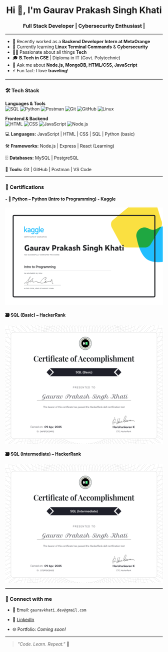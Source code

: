 <h1 align="center">Hi 👋, I'm Gaurav Prakash Singh Khati</h1>
<h3 align="center">Full Stack Developer | Cybersecurity Enthusiast |</h3>

---

- 🔭 Recently worked as a **Backend Developer Intern at MetaOrange**
- 🌱 Currently learning **Linux Terminal Commands** & **Cybersecurity**
- 👨‍💻 Passionate about all things **Tech**
- 🎓 **B.Tech in CSE** | Diploma in IT (Govt. Polytechnic)
- 💬 Ask me about **Node.js, MongoDB, HTML/CSS, JavaScript**
- ⚡ Fun fact: I love **traveling**!

---
### 🛠️ Tech Stack

**Languages & Tools**  
![SQL](https://img.shields.io/badge/SQL-4479A1?style=for-the-badge&logo=postgresql&logoColor=white)
![Python](https://img.shields.io/badge/Python-3776AB?style=for-the-badge&logo=python&logoColor=white)
![Postman](https://img.shields.io/badge/Postman-FF6C37?style=for-the-badge&logo=postman&logoColor=white)
![Git](https://img.shields.io/badge/Git-F05032?style=for-the-badge&logo=git&logoColor=white)
![GitHub](https://img.shields.io/badge/GitHub-181717?style=for-the-badge&logo=github&logoColor=white)
![Linux](https://img.shields.io/badge/Linux%20Terminal-000000?style=for-the-badge&logo=linux&logoColor=white)

**Frontend & Backend**  
![HTML](https://img.shields.io/badge/HTML-E34F26?style=for-the-badge&logo=html5&logoColor=white)
![CSS](https://img.shields.io/badge/CSS-1572B6?style=for-the-badge&logo=css3&logoColor=white)
![JavaScript](https://img.shields.io/badge/JavaScript-F7DF1E?style=for-the-badge&logo=javascript&logoColor=black)
![Node.js](https://img.shields.io/badge/Node.js-339933?style=for-the-badge&logo=nodedotjs&logoColor=white)


💻 **Languages:**  JavaScript | HTML | CSS | SQL | Python (basic)  

🛠️ **Frameworks:**  Node.js | Express | React (Learning)  

🗄️ **Databases:**  MySQL | PostgreSQL  

🧰 **Tools:**  Git | GitHub | Postman | VS Code  



---
### 📜 Certifications

#### - 🐍 **Python** – Python (Intro to Programming) - Kaggle
[<img src="https://github.com/Gaurav-Prakash-Singh-khati-007/Gaurav-Prakash-Singh-khati-007/blob/main/Gaurav%20%20Prakash%20Singh%20Khati%20-%20Intro%20to%20Programming.png?raw=true" width="600"/>]()


#### 🗃️ SQL (Basic) –  HackerRank
[<img src="https://github.com/Gaurav-Prakash-Singh-khati-007/Gaurav-Prakash-Singh-khati-007/blob/main/SQL%20basic.png?raw=true" width="600"/>](https://www.hackerrank.com/certificates/iframe/d6f87dce4912)

#### 🗃️ SQL (Intermediate) – HackerRank  
[<img src="https://github.com/Gaurav-Prakash-Singh-khati-007/Gaurav-Prakash-Singh-khati-007/blob/main/SQL%20INtERMEDIATE.png?raw=true" width="600"/>](https://www.hackerrank.com/certificates/iframe/d72911d0eade)


<!-- 

### 📈 GitHub Stats

<p align="center">
  <img src="https://github-readme-stats.vercel.app/api?username=Gaurav-Prakash-Singh-khati-007&show_icons=true&theme=radical" alt="Gaurav's GitHub stats" />
  <br/>
  <img src="https://github-readme-stats.vercel.app/api/top-langs/?username=Gaurav-Prakash-Singh-khati-007&layout=compact&theme=radical" alt="Top Languages" />
</p>

---
-->
---
### 🔗 Connect with me

- 📧 Email: `gauravkhati.dev@gmail.com`
+ 💼 [LinkedIn](https://www.linkedin.com/in/gaurav-prakash-singh-khati007/)
- 🌐 Portfolio: *Coming soon!*

---

> _"Code. Learn. Repeat."_ 🚀
